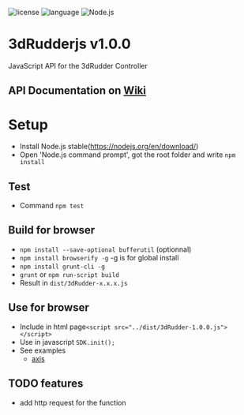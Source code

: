 ![license](https://img.shields.io/github/license/mashape/apistatus.svg)
![language](https://img.shields.io/badge/Language-javascript-green.svg) 
![Node.js](https://img.shields.io/badge/Node.js-v8.9.1-green.svg)

# 3dRudderjs v1.0.0

JavaScript API for the 3dRudder Controller
## API Documentation on [Wiki](https://github.com/3DRudder/3dRudder-js/wiki/API-doc)

# Setup
* Install Node.js stable(https://nodejs.org/en/download/)
* Open 'Node.js command prompt', got the root folder and write ```npm install```

## Test
* Command ```npm test```

## Build for browser
* ```npm install --save-optional bufferutil``` (optionnal)
* ```npm install browserify -g``` -g is for global install
* ```npm install grunt-cli -g```
* ```grunt``` or ```npm run-script build```
* Result in ```dist/3dRudder-x.x.x.js```

## Use for browser
* Include in html page```<script src="../dist/3dRudder-1.0.0.js"></script>```
* Use in javascript ```SDK.init();```
* See examples  
  * [axis](/examples/axis.html)  

## TODO features
* add http request for the function